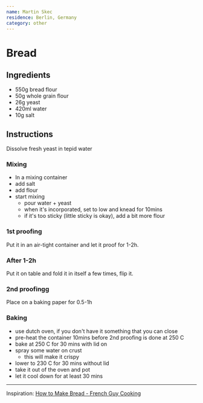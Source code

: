 ```yaml
---
name: Martin Skec
residence: Berlin, Germany
category: other
---
```


# Bread

## Ingredients
* 550g bread flour
* 50g whole grain flour
* 26g yeast
* 420ml water
* 10g salt

## Instructions
Dissolve fresh yeast in tepid water

### Mixing
* In a mixing container
* add salt
* add flour
* start mixing
	* pour water + yeast
	* when it's incorporated, set to low and knead for 10mins
	* if it's too sticky (little sticky is okay), add a bit more flour

### 1st proofing
Put it in an air-tight container and let it proof for 1-2h.

### After 1-2h
Put it on table and fold it in itself a few times, flip it.

### 2nd proofingg
Place on a baking paper for 0.5-1h

### Baking
* use dutch oven, if you don't have it something that you can close
* pre-heat the container 10mins before 2nd proofing is done at 250 C
* bake at 250 C for 30 mins with lid on
* spray some water on crust
	* this will make it crispy
* lower to 230 C for 30 mins without lid
* take it out of the oven and pot
* let it cool down for at least 30 mins

--- 

Inspiration: [How to Make Bread - French Guy Cooking](https://www.youtube.com/watch?v=1r6jV-MaQuc)

